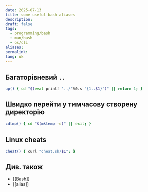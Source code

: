 ```yaml
---
date: 2025-07-13
title: some useful bash aliases
description: 
draft: false
tags:
  - programming/bash
  - man/bash
  - os/cli
aliases: 
permalink: 
lang: uk
---
```


## Багаторівневий `..`

```bash
up() { cd "$(eval printf '../'%0.s "{1..$1}")" || return 1; }
```

## Швидко перейти у тимчасову створену директорію

```bash
cdtmp() { cd "$(mktemp -d)" || exit; }
```

## Linux cheats

```bash
cheat() { curl "cheat.sh/$1"; }
```

## Див. також

- [[Bash]]
- [[alias]]